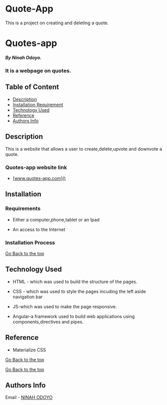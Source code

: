 # Quote-App
This is a project on creating and deleting a quote.
 # Quotes-app
 
 ##### By Ninah Odoyo.
 ### It is a webpage on quotes.
 
 ## Table of Content
 
 + [Description](#description)
 + [Installation Requirement](#Installation)
 + [Technology Used](#technology-used)
 + [Reference](#reference)
 + [Authors Info](#author-Info)
 
 ## Description
 <p>This is a website that allows a user to create,delete,upvote and downvote a quote.</p>
 
 ### Quotes-app website link 
 + [www.quotes-app.com]()
 
 ## Installation
 
 ### Requirements
 
 * Either a computer,phone,tablet or an Ipad
 
 * An access to the Internet
 
 ### Installation Process
 
 [Go Back to the top](#Quotes-app)
 ## Technology Used
 * HTML - which was used to build the structure of the pages.
 
 * CSS - which was used to style the pages incuding the left aside navigation bar

 * JS-which was used to make the page responsive.

 * Angular-a framework used to build web applications using components,directives and pipes.
 
 ## Reference
 * Materialize CSS
 
 [Go Back to the top](#Quotes-app)
 
 

 
 [Go Back to the top](#Quotes-app)
 
 ## Authors Info
 
 Email - [NINAH ODOYO](odoyoninah@gmail.com)
 
 
